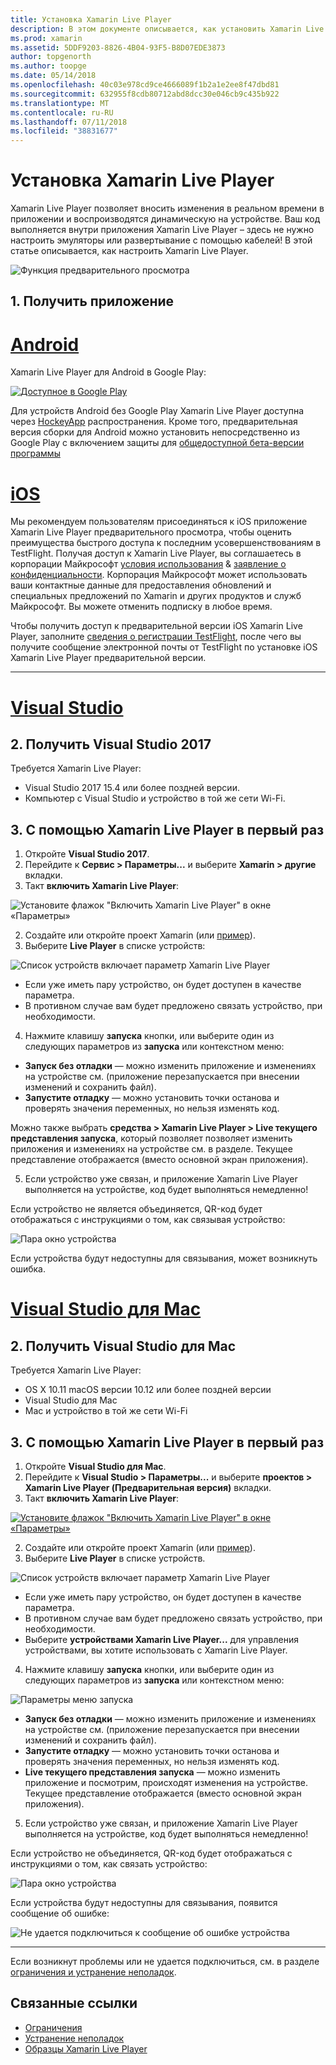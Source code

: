 ```yaml
---
title: Установка Xamarin Live Player
description: В этом документе описывается, как установить Xamarin Live Player и использовать его для динамического изменения к запущенному приложению.
ms.prod: xamarin
ms.assetid: 5DDF9203-8826-4B04-93F5-B8D07EDE3873
author: topgenorth
ms.author: toopge
ms.date: 05/14/2018
ms.openlocfilehash: 40c03e978cd9ce4666089f1b2a1e2ee8f47dbd81
ms.sourcegitcommit: 632955f8cdb80712abd8dcc30e046cb9c435b922
ms.translationtype: MT
ms.contentlocale: ru-RU
ms.lasthandoff: 07/11/2018
ms.locfileid: "38831677"
---
```

# <a name="xamarin-live-player-setup"></a>Установка Xamarin Live Player

Xamarin Live Player позволяет вносить изменения в реальном времени в приложении и воспроизводятся динамическую на устройстве. Ваш код выполняется внутри приложения Xamarin Live Player – здесь не нужно настроить эмуляторы или развертывание с помощью кабелей! В этой статье описывается, как настроить Xamarin Live Player.

![Функция предварительного просмотра](~/media/shared/preview.png)

## <a name="1-get-the-app"></a>1. Получить приложение

# <a name="androidtabandroid"></a>[Android](#tab/android)

Xamarin Live Player для Android в Google Play:

[ ![Доступное в Google Play](install-images/google-play-badge.png)](https://play.google.com/store/apps/details?id=com.xamarin.live)

Для устройств Android без Google Play Xamarin Live Player доступна через [HockeyApp](https://aka.ms/xlp-hockeyapp) распространения. Кроме того, предварительная версия сборки для Android можно установить непосредственно из Google Play с включением защиты для [общедоступной бета-версии программы](https://play.google.com/apps/testing/com.xamarin.live)

# <a name="iostabios"></a>[iOS](#tab/ios)

Мы рекомендуем пользователям присоединяться к iOS приложение Xamarin Live Player предварительного просмотра, чтобы оценить преимущества быстрого доступа к последним усовершенствованиям в TestFlight. Получая доступ к Xamarin Live Player, вы соглашаетесь в корпорации Майкрософт [условия использования](https://www.microsoft.com/en-us/legal/intellectualproperty/copyright/default.aspx) & [заявление о конфиденциальности](https://privacy.microsoft.com/en-us/privacystatement). Корпорация Майкрософт может использовать ваши контактные данные для предоставления обновлений и специальных предложений по Xamarin и других продуктов и служб Майкрософт. Вы можете отменить подписку в любое время.

Чтобы получить доступ к предварительной версии iOS Xamarin Live Player, заполните [сведения о регистрации TestFlight](https://fastring.xamarinliveplayer.com/), после чего вы получите сообщение электронной почты от TestFlight по установке iOS Xamarin Live Player предварительной версии.

-----

# <a name="visual-studiotabwindows"></a>[Visual Studio](#tab/windows)

## <a name="2-get-visual-studio-2017"></a>2. Получить Visual Studio 2017

Требуется Xamarin Live Player:

- Visual Studio 2017 15.4 или более поздней версии.
- Компьютер с Visual Studio и устройство в той же сети Wi-Fi.

## <a name="3-using-xamarin-live-player-for-the-first-time"></a>3. С помощью Xamarin Live Player в первый раз

1. Откройте **Visual Studio 2017**.
2. Перейдите к **Сервис > Параметры...**  и выберите **Xamarin > другие** вкладки.
3. Такт **включить Xamarin Live Player**:

  ![Установите флажок "Включить Xamarin Live Player" в окне «Параметры»](install-images/vs2017-options.png)

2. Создайте или откройте проект Xamarin (или [пример](~/tools/live-player/samples.md)).
3. Выберите **Live Player** в списке устройств:

  ![Список устройств включает параметр Xamarin Live Player](install-images/devices-empty-windows.png)

  * Если уже иметь пару устройство, он будет доступен в качестве параметра.
  * В противном случае вам будет предложено связать устройство, при необходимости.
4. Нажмите клавишу **запуска** кнопки, или выберите один из следующих параметров из **запуска** или контекстном меню:

  - **Запуск без отладки** — можно изменить приложение и изменениях на устройстве см. (приложение перезапускается при внесении изменений и сохранить файл).
  - **Запустите отладку** — можно установить точки останова и проверять значения переменных, но нельзя изменять код.

  Можно также выбрать **средства > Xamarin Live Player > Live текущего представления запуска**, который позволяет позволяет изменить приложения и изменениях на устройстве см. в разделе. Текущее представление отображается (вместо основной экран приложения).

5. Если устройство уже связан, и приложение Xamarin Live Player выполняется на устройстве, код будет выполняться немедленно!

  Если устройство не является объединяется, QR-код будет отображаться с инструкциями о том, как связывая устройство:

  ![Пара окно устройства](install-images/manage-empty-windows.png)

  Если устройства будут недоступны для связывания, может возникнуть ошибка.

# <a name="visual-studio-for-mactabmacos"></a>[Visual Studio для Mac](#tab/macos)

## <a name="2-get-visual-studio-for-mac"></a>2. Получить Visual Studio для Mac

Требуется Xamarin Live Player:

- OS X 10.11 macOS версии 10.12 или более поздней версии
- Visual Studio для Mac
- Mac и устройство в той же сети Wi-Fi

## <a name="3-using-xamarin-live-player-for-the-first-time"></a>3. С помощью Xamarin Live Player в первый раз

1. Откройте **Visual Studio для Mac**.
2. Перейдите к **Visual Studio > Параметры...**  и выберите **проектов > Xamarin Live Player (Предварительная версия)** вкладки.
3. Такт **включить Xamarin Live Player**:

  [![Установите флажок "Включить Xamarin Live Player" в окне «Параметры»](install-images/vsmac-options-sml.png)](install-images/vsmac-options.png#lightbox)

2. Создайте или откройте проект Xamarin (или [пример](~/tools/live-player/samples.md)).
3. Выберите **Live Player** в списке устройств.

  ![Список устройств включает параметр Xamarin Live Player](install-images/devices.png)

  * Если уже иметь пару устройство, он будет доступен в качестве параметра.
  * В противном случае вам будет предложено связать устройство, при необходимости.
  * Выберите **устройствами Xamarin Live Player...**  для управления устройствами, вы хотите использовать с Xamarin Live Player.

4. Нажмите клавишу **запуска** кнопки, или выберите один из следующих параметров из **запуска** или контекстном меню:

  ![Параметры меню запуска](install-images/run-menu.png)

  - **Запуск без отладки** — можно изменить приложение и изменениях на устройстве см. (приложение перезапускается при внесении изменений и сохранить файл).
  - **Запустите отладку** — можно установить точки останова и проверять значения переменных, но нельзя изменять код.
  - **Live текущего представления запуска** — можно изменить приложение и посмотрим, происходят изменения на устройстве. Текущее представление отображается (вместо основной экран приложения).

5. Если устройство уже связан, и приложение Xamarin Live Player выполняется на устройстве, код будет выполняться немедленно!

  Если устройство не объединяется, QR-код будет отображаться с инструкциями о том, как связать устройство:

  ![Пара окно устройства](install-images/manage-empty.png)

  Если устройства будут недоступны для связывания, появится сообщение об ошибке:

  ![Не удается подключиться к сообщение об ошибке устройства](install-images/error-cannot-connect.png)


-----

Если возникнут проблемы или не удается подключиться, см. в разделе [ограничения и устранение неполадок](~/tools/live-player/troubleshooting.md).


## <a name="related-links"></a>Связанные ссылки

- [Ограничения](~/tools/live-player/limitations.md)
- [Устранение неполадок](~/tools/live-player/troubleshooting.md)
- [Образцы Xamarin Live Player](~/tools/live-player/samples.md)
